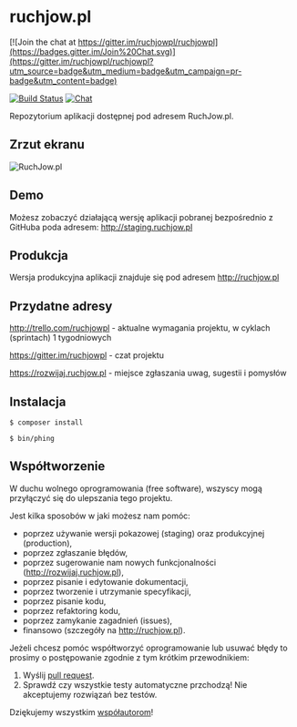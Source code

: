 # ruchjow.pl

[![Join the chat at https://gitter.im/ruchjowpl/ruchjowpl](https://badges.gitter.im/Join%20Chat.svg)](https://gitter.im/ruchjowpl/ruchjowpl?utm_source=badge&utm_medium=badge&utm_campaign=pr-badge&utm_content=badge)

[![Build Status](https://codeship.com/projects/b3a099c0-f3c9-0132-2194-16cf317d1634/status?branch=develop)](https://codeship.com/projects/85479)
[![Chat](https://badges.gitter.im/Join%20Chat.svg)](https://gitter.im/ruchjowpl)

Repozytorium aplikacji dostępnej pod adresem RuchJow.pl.

## Zrzut ekranu
![RuchJow.pl](https://dl.dropboxusercontent.com/u/22932289/ruchjowpl-screenshot.png)

## Demo
Możesz zobaczyć działającą wersję aplikacji pobranej bezpośrednio z GitHuba poda adresem: http://staging.ruchjow.pl

## Produkcja
Wersja produkcyjna aplikacji znajduje się pod adresem http://ruchjow.pl

## Przydatne adresy

http://trello.com/ruchjowpl - aktualne wymagania projektu, w cyklach (sprintach) 1 tygodniowych

https://gitter.im/ruchjowpl - czat projektu

https://rozwijaj.ruchjow.pl - miejsce zgłaszania uwag, sugestii i pomysłów


## Instalacja

    $ composer install

    $ bin/phing




## Współtworzenie

W duchu wolnego oprogramowania (free software), wszyscy mogą przyłączyć się do ulepszania tego projektu.

Jest kilka sposobów w jaki możesz nam pomóc:
* poprzez używanie wersji pokazowej (staging) oraz produkcyjnej (production),
* poprzez zgłaszanie błędów,
* poprzez sugerowanie nam nowych funkcjonalności (http://rozwijaj.ruchjow.pl),
* poprzez pisanie i edytowanie dokumentacji,
* poprzez tworzenie i utrzymanie specyfikacji,
* poprzez pisanie kodu,
* poprzez refaktoring kodu,
* poprzez zamykanie zagadnień (issues),
* finansowo (szczegóły na http://ruchjow.pl).

Jeżeli chcesz pomóc współtworzyć oprogramowanie lub usuwać błędy to prosimy o postępowanie zgodnie z tym krótkim przewodnikiem:  

1. Wyślij [pull request](https://github.com/ruchjowpl/ruchjowpl/compare/).
2. Sprawdź czy wszystkie testy automatyczne przchodzą! Nie akceptujemy rozwiązań bez testów.

Dziękujemy wszystkim [współautorom](https://github.com/ruchjowpl/ruchjowpl/contributors)!
